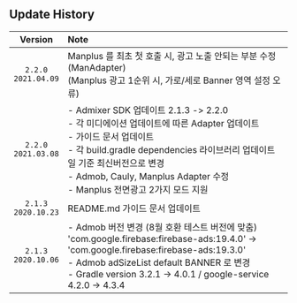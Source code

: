 ## Update History

| Version | Note 
|:---:|:---|
| `2.2.0` <br/> `2021.04.09` | Manplus 를 최초 첫 호출 시, 광고 노출 안되는 부분 수정 (ManAdapter)<br/> (Manplus 광고 1순위 시, 가로/세로 Banner 영역 설정 오류)|
| `2.2.0` <br/> `2021.03.08` | - Admixer SDK 업데이트 2.1.3 -> 2.2.0 <br/> - 각 미디에이션 업데이트에 따른 Adapter 업데이트 <br/> - 가이드 문서 업데이트 <br/> - 각 build.gradle dependencies 라이브러리 업데이트 일 기준 최신버전으로 변경 <br/> - Admob, Cauly, Manplus Adapter 수정<br/> - Manplus 전면광고 2가지 모드 지원|
| `2.1.3` <br/> `2020.10.23` | README.md 가이드 문서 업데이트 |
| `2.1.3` <br/> `2020.10.06` | - Admob 버전 변경 (8월 호환 테스트 버전에 맞춤)<br/> 'com.google.firebase:firebase-ads:19.4.0' -> 'com.google.firebase:firebase-ads:19.3.0'<br/> - Admob adSizeList default BANNER 로 변경<br/> - Gradle version 3.2.1 -> 4.0.1 / google-service 4.2.0 -> 4.3.4
